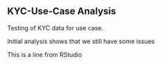 ## KYC-Use-Case Analysis
Testing of KYC data for use case.

Initial analysis shows that we still have some issues

This is a line from RStudio